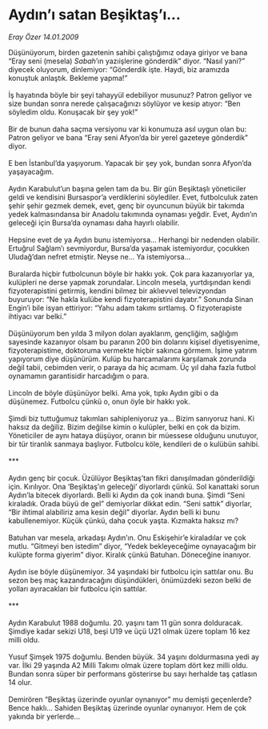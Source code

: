 # Aydın’ı satan Beşiktaş’ı...

*Eray Özer 14.01.2009*

<div class="taraf_structure_2col_1zq">
<div class="margen_n">



 <p>Düşünüyorum, birden gazetenin sahibi çalıştığımız odaya giriyor ve bana “Eray seni (mesela) <i>Sabah</i>’ın yazıişlerine gönderdik” diyor. “Nasıl yani?” diyecek oluyorum, dinlemiyor: “Gönderdik işte. Haydi, biz aramızda konuştuk anlaştık. Bekleme yapma!” <br/><br/>İş hayatında böyle bir şeyi tahayyül edebiliyor musunuz? Patron geliyor ve size bundan sonra nerede çalışacağınızı söylüyor ve kesip atıyor: “Ben söyledim oldu. Konuşacak bir şey yok!” <br/><br/>Bir de bunun daha saçma versiyonu var ki konumuza asıl uygun olan bu: Patron geliyor ve bana “Eray seni Afyon’da bir yerel gazeteye gönderdik” diyor. <br/><br/>E ben İstanbul’da yaşıyorum. Yapacak bir şey yok, bundan sonra Afyon’da yaşayacağım. <br/><br/>Aydın Karabulut’un başına gelen tam da bu. Bir gün Beşiktaşlı yöneticiler geldi ve kendisini Bursaspor’a verdiklerini söylediler. Evet, futbolculuk zaten şehir şehir gezmek demek, evet, genç bir oyuncunun büyük bir takımda yedek kalmasındansa bir Anadolu takımında oynaması yeğdir. Evet, Aydın’ın geleceği için Bursa’da oynaması daha hayırlı olabilir. <br/><br/>Hepsine evet de ya Aydın bunu istemiyorsa... Herhangi bir nedenden olabilir. Ertuğrul Sağlam’ı sevmiyordur, Bursa’da yaşamak istemiyordur, çocukken Uludağ’dan nefret etmiştir. Neyse ne... Ya istemiyorsa... <br/><br/>Buralarda hiçbir futbolcunun böyle bir hakkı yok. Çok para kazanıyorlar ya, kulüpleri ne derse yapmak zorundalar. Lincoln mesela, yurtdışından kendi fizyoterapistini getirmiş, kendini bilmez bir aklıevvel televizyondan buyuruyor: “Ne hakla kulübe kendi fizyoterapistini dayatır.” Sonunda Sinan Engin’i bile isyan ettiriyor: “Yahu adam takımı sırtlamış. O fizyoterapiste ihtiyacı var belki.” <br/><br/>Düşünüyorum ben yılda 3 milyon doları ayaklarım, gençliğim, sağlığım sayesinde kazanıyor olsam bu paranın 200 bin dolarını kişisel diyetisyenime, fizyoterapistime, doktoruma vermekte hiçbir sakınca görmem. İşime yatırım yapıyorum diye düşünürüm. Kulüp bu harcamalarımı karşılamak zorunda değil tabii, cebimden verir, o paraya da hiç acımam. Üç yıl daha fazla futbol oynamamın garantisidir harcadığım o para. <br/><br/>Lincoln de böyle düşünüyor belki. Ama yok, tıpkı Aydın gibi o da düşünemez. Futbolcu çünkü o, onun öyle bir hakkı yok. <br/><br/>Şimdi biz tuttuğumuz takımları sahipleniyoruz ya... Bizim sanıyoruz hani. Ki haksız da değiliz. Bizim değilse kimin o kulüpler, belki en çok da bizim. Yöneticiler de aynı hataya düşüyor, oranın bir müessese olduğunu unutuyor, bir tür tiranlık sanmaya başlıyor. Futbolcu köle, kendileri de o kulübün sahibi. <br/><br/>*** <br/><br/>Aydın genç bir çocuk. Üzülüyor Beşiktaş’tan fikri danışılmadan gönderildiği için. Kırılıyor. Ona ‘Beşiktaş’ın geleceği’ diyorlardı çünkü. Sol kanattaki sorun Aydın’la bitecek diyorlardı. Belli ki Aydın da çok inandı buna. Şimdi “Seni kiraladık. Orada büyü de gel” demiyorlar dikkat edin. “Seni sattık” diyorlar, “Bir ihtimal alabiliriz ama kesin değil” diyorlar. Aydın belli ki bunu kabullenemiyor. Küçük çünkü, daha çocuk yaşta. Kızmakta haksız mı? <br/><br/>Batuhan var mesela, arkadaşı Aydın’ın. Onu Eskişehir’e kiraladılar ve çok mutlu. “Gitmeyi ben istedim” diyor, “Yedek bekleyeceğime oynayacağım bir kulüpte forma giyerim” diyor. Kiralık çünkü Batuhan. Döneceğine inanıyor. <br/><br/>Aydın ise böyle düşünemiyor. 34 yaşındaki bir futbolcu için sattılar onu. Bu sezon beş maç kazandıracağını düşündükleri, önümüzdeki sezon belki de yolları ayıracakları bir futbolcu için sattılar. <br/><br/>*** <br/><br/>Aydın Karabulut 1988 doğumlu. 20. yaşını tam 11 gün sonra dolduracak. Şimdiye kadar sekizi U18, beşi U19 ve üçü U21 olmak üzere toplam 16 kez milli oldu. <br/><br/>Yusuf Şimşek 1975 doğumlu. Benden büyük. 34 yaşını doldurmasına yedi ay var. İlki 29 yaşında A2 Milli Takımı olmak üzere toplam dört kez milli oldu. Bundan sonra süper bir performans gösterirse bu sayı herhalde taş çatlasın 14 olur. <br/><br/>Demirören “Beşiktaş üzerinde oyunlar oynanıyor” mu demişti geçenlerde? Bence haklı... Sahiden Beşiktaş üzerinde oyunlar oynanıyor. Hem de çok yakında bir yerlerde...</p>

<br/>


<div id="taraf_not">
</div>

</div>


</div>
